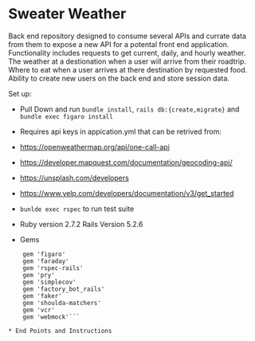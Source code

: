 # Sweater Weather

Back end repository designed to consume several APIs and currate data from them to expose a new API for a potental front end application. Functionality includes requests to get current, daily, and hourly weather. The weather at a destionation when a user will arrive from their roadtrip. Where to eat when a user arrives at there destination by requested food. Ability to create new users on the back end and store session data. 

Set up:

* Pull Down and run `bundle install`, `rails db:{create,migrate}` and `bundle exec figaro install`

* Requires api keys in appication.yml that can be retrived from:
* https://openweathermap.org/api/one-call-api
* https://developer.mapquest.com/documentation/geocoding-api/
* https://unsplash.com/developers
* https://www.yelp.com/developers/documentation/v3/get_started

* `bunlde exec rspec` to run test suite

* Ruby version 2.7.2 Rails Version 5.2.6

* Gems 
``` gem 'bcrypt'
    gem 'figaro'
    gem 'faraday'
    gem 'rspec-rails'
    gem 'pry'
    gem 'simplecov'
    gem 'factory_bot_rails'
    gem 'faker'
    gem 'shoulda-matchers'
    gem 'vcr'
    gem 'webmock'```
    
* End Points and Instructions
